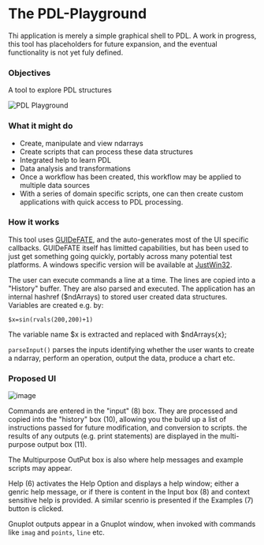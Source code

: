 # The PDL-Playground

Thi application is merely a simple graphical shell to PDL. A work in progress, this tool has placeholders
for future expansion, and the eventual functionality is not yet fuly defined. 

### Objectives

A tool to explore PDL structures

![PDL Playground](https://github.com/saiftynet/PDL-Playground/assets/34284663/b30d057a-e0cb-40b3-9342-316644c14965)

### What it might do

* Create, manipulate and view ndarrays
* Create scripts that can process these data structures
* Integrated help to learn PDL
* Data analysis and transformations
* Once a workflow has been created, this workflow may be applied to multiple data sources
* With a series of domain specific scripts, one can then create custom applications with quick access to PDL processing.

### How it works

This tool uses [GUIDeFATE](https://github.com/saiftynet/GUIDeFATE), and the auto-generates most of the UI specific callbacks.  GUIDeFATE itself has limitted capabilities, but has been used to just get something going quickly, portably across many potential test platforms. A windows specific version will be available at [JustWin32](https://github.com/saiftynet/JustWin32).

The user can execute commands a line at a time.  The lines are copied into a "History" buffer.
They are also parsed and executed. The application has an internal hashref ($ndArrays) to stored user created
data structures.  Variables are created e.g. by:

`$x=sin(rvals(200,200)+1)`

The variable name $x is extracted and replaced with $ndArrays{x};

`parseInput()` parses the inputs identifying whether the user wants to create a ndarray, perform an operation,
output the data, produce a chart etc. 

### Proposed UI

![image](https://github.com/saiftynet/PDL-Playground/assets/34284663/6fff4fbe-6df1-4908-87fb-a70b49abd227)


Commands are entered in the "input" (8) box. They are processed and copied into the "history" box (10), allowing you the build up a list of instructions passed for future modification, and conversion to scripts.  the results of any outputs (e.g. print statements) are displayed in the multi-purpose output box (11).

The Multipurpose OutPut box is also where help messages and example scripts may appear. 

Help (6) activates the Help Option and displays a help window; either a genric help message, or if there is content in the Input box (8) and context sensitive help is provided. A similar scenrio is presented if the Examples (7) button is clicked.

Gnuplot outputs appear in a Gnuplot window, when invoked with commands like `imag` and `points`, `line` etc.

